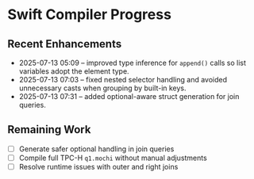 # Swift Compiler Progress

## Recent Enhancements
- 2025-07-13 05:09 – improved type inference for `append()` calls so list variables adopt the element type.
- 2025-07-13 07:03 – fixed nested selector handling and avoided unnecessary casts when grouping by built-in keys.
- 2025-07-13 07:31 – added optional-aware struct generation for join queries.

## Remaining Work
- [ ] Generate safer optional handling in join queries
- [ ] Compile full TPC-H `q1.mochi` without manual adjustments
- [ ] Resolve runtime issues with outer and right joins
